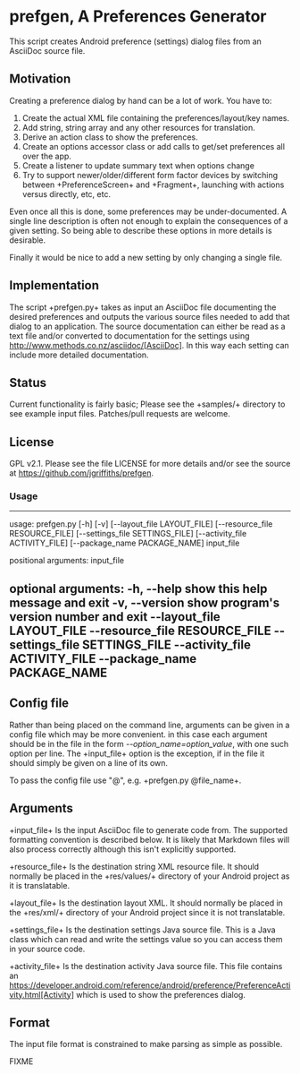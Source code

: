 # prefgen, A Preferences Generator

This script creates Android preference (settings) dialog files
from an AsciiDoc source file.

## Motivation

Creating a preference dialog by hand can be a lot of work. You have to:

1. Create the actual XML file containing the preferences/layout/key names.
2. Add string, string array and any other resources for translation.
3. Derive an action class to show the preferences.
4. Create an options accessor class or add calls to get/set preferences all
   over the app.
5. Create a listener to update summary text when options change
6. Try to support newer/older/different form factor devices by switching
   between +PreferenceScreen+ and +Fragment+, launching with actions versus
   directly, etc, etc.

Even once all this is done, some preferences may be under-documented. A single
line description is often not enough to explain the consequences of a given
setting. So being able to describe these options in more details is desirable.

Finally it would be nice to add a new setting by only changing a single file.

## Implementation

The script +prefgen.py+ takes as input an AsciiDoc file documenting the
desired preferences and outputs the various source files needed to add that
dialog to an application. The source documentation can either be read as
a text file and/or converted to documentation for the settings
using http://www.methods.co.nz/asciidoc/[AsciiDoc]. In this way each setting
can include more detailed documentation.

## Status

Current functionality is fairly basic; Please see the +samples/+ directory
to see example input files. Patches/pull requests are welcome.

## License

GPL v2.1. Please see the file LICENSE for more details and/or see the source
at https://github.com/jgriffiths/prefgen.

### Usage

----
usage: prefgen.py [-h] [-v] [--layout_file LAYOUT_FILE]
                  [--resource_file RESOURCE_FILE]
                  [--settings_file SETTINGS_FILE]
                  [--activity_file ACTIVITY_FILE]
                  [--package_name PACKAGE_NAME]
                  input_file

positional arguments:
  input_file

optional arguments:
  -h, --help            show this help message and exit
  -v, --version         show program's version number and exit
  --layout_file LAYOUT_FILE
  --resource_file RESOURCE_FILE
  --settings_file SETTINGS_FILE
  --activity_file ACTIVITY_FILE
  --package_name PACKAGE_NAME
----

## Config file

Rather than being placed on the command line, arguments can be given in
a config file which may be more convenient. in this case each argument
should be in the file in the form *--option_name=option_value*, with
one such option per line. The +input_file+ option is the exception, if
in the file it should simply be given on a line of its own.

To pass the config file use "@", e.g. +prefgen.py @file_name+.

## Arguments

+input_file+ Is the input AsciiDoc file to generate code from. The supported
formatting convention is described below. It is likely that Markdown files
will also process correctly although this isn't explicitly supported.

+resource_file+ Is the destination string XML resource file. It should
normally be placed in the +res/values/+ directory of your Android project
as it is translatable.

+layout_file+ Is the destination layout XML. It should normally be placed in
the +res/xml/+ directory of your Android project since it is not translatable.

+settings_file+ Is the destination settings Java source file. This is a Java
class which can read and write the settings value so you can access them in
your source code.

+activity_file+ Is the destination activity Java source file. This file
contains an
https://developer.android.com/reference/android/preference/PreferenceActivity.html[Activity]
which is used to show the preferences dialog.

## Format

The input file format is constrained to make parsing as simple as possible.

FIXME
